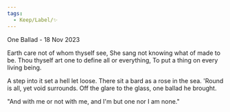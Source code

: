 ```yaml
---
tags:
  - Keep/Label/✨
---
```


One Ballad - 18 Nov 2023

Earth care not of whom thyself see,
She sang not knowing what of made to be.
Thou thyself art one to define all or everything,
To put a thing on every living being.

A step into it set a hell let loose.
There sit a bard as a rose in the sea.
'Round is all, yet void surrounds.
Off the glare to the glass, one ballad he brought.

"And with me or not with me, and I'm but one nor I am none."